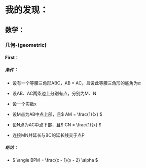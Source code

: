 # 我的发现：

## 数学：

### 几何\-\(geometric)

#### First：

##### 条件：

-  设有一个等腰三角形ABC，AB = AC，且设此等腰三角形的底角为$` \alpha `$

-  设AB、AC两条边上分别有点，分别为M、N

-  设一个实数x

-  设M点为AB中点上部，且$ AM = \frac{1}{x} $

-  设N点为AC中点下部，且$ CN = \frac{1}{x} $

-  连接MN并延长与BC的延长线交于点P

##### 结论：

-  $` \angle BPM = \frac{x - 1}{x - 2} \alpha `$
